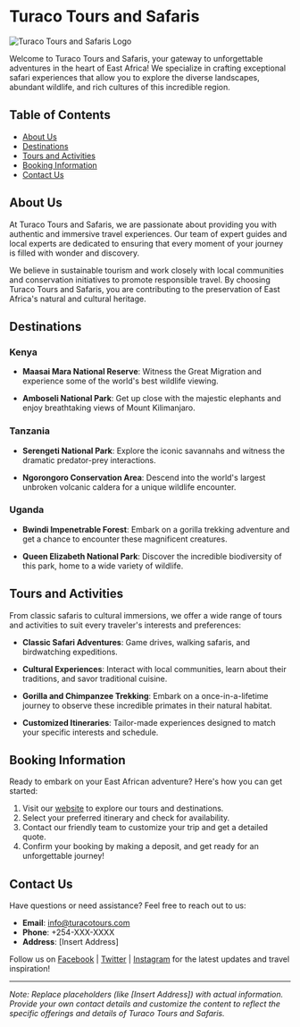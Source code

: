 # Turaco Tours and Safaris

![Turaco Tours and Safaris Logo](logo.png)

Welcome to Turaco Tours and Safaris, your gateway to unforgettable adventures in the heart of East Africa! We specialize in crafting exceptional safari experiences that allow you to explore the diverse landscapes, abundant wildlife, and rich cultures of this incredible region.

## Table of Contents

- [About Us](#about-us)
- [Destinations](#destinations)
- [Tours and Activities](#tours-and-activities)
- [Booking Information](#booking-information)
- [Contact Us](#contact-us)

## About Us

At Turaco Tours and Safaris, we are passionate about providing you with authentic and immersive travel experiences. Our team of expert guides and local experts are dedicated to ensuring that every moment of your journey is filled with wonder and discovery.

We believe in sustainable tourism and work closely with local communities and conservation initiatives to promote responsible travel. By choosing Turaco Tours and Safaris, you are contributing to the preservation of East Africa's natural and cultural heritage.

## Destinations

### Kenya

- **Maasai Mara National Reserve**: Witness the Great Migration and experience some of the world's best wildlife viewing.

- **Amboseli National Park**: Get up close with the majestic elephants and enjoy breathtaking views of Mount Kilimanjaro.

### Tanzania

- **Serengeti National Park**: Explore the iconic savannahs and witness the dramatic predator-prey interactions.

- **Ngorongoro Conservation Area**: Descend into the world's largest unbroken volcanic caldera for a unique wildlife encounter.

### Uganda

- **Bwindi Impenetrable Forest**: Embark on a gorilla trekking adventure and get a chance to encounter these magnificent creatures.

- **Queen Elizabeth National Park**: Discover the incredible biodiversity of this park, home to a wide variety of wildlife.

## Tours and Activities

From classic safaris to cultural immersions, we offer a wide range of tours and activities to suit every traveler's interests and preferences:

- **Classic Safari Adventures**: Game drives, walking safaris, and birdwatching expeditions.

- **Cultural Experiences**: Interact with local communities, learn about their traditions, and savor traditional cuisine.

- **Gorilla and Chimpanzee Trekking**: Embark on a once-in-a-lifetime journey to observe these incredible primates in their natural habitat.

- **Customized Itineraries**: Tailor-made experiences designed to match your specific interests and schedule.

## Booking Information

Ready to embark on your East African adventure? Here's how you can get started:

1. Visit our [website](https://www.turacotoursandsafaris.com) to explore our tours and destinations.
2. Select your preferred itinerary and check for availability.
3. Contact our friendly team to customize your trip and get a detailed quote.
4. Confirm your booking by making a deposit, and get ready for an unforgettable journey!

## Contact Us

Have questions or need assistance? Feel free to reach out to us:

- **Email**: info@turacotours.com
- **Phone**: +254-XXX-XXXX
- **Address**: [Insert Address]

Follow us on [Facebook](https://www.facebook.com/turacotours) | [Twitter](https://twitter.com/turacotours) | [Instagram](https://www.instagram.com/turacotours) for the latest updates and travel inspiration!

---

*Note: Replace placeholders (like [Insert Address]) with actual information. Provide your own contact details and customize the content to reflect the specific offerings and details of Turaco Tours and Safaris.*
